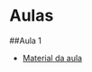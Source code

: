 # Aulas

##Aula 1
- [Material da aula](https://github.com/ICEI-PUC-Minas-PPC-CC/ppc-cc-2023-2-ment2-manha-capacitacaoidosos/blob/main/docs/Primeira%20Aula%20.pptx)
